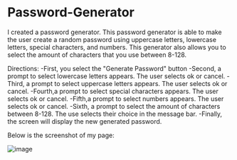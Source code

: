 # Password-Generator
I created a password generator.  This password generator is able to make the user create a random password using uppercase letters, lowercase letters, special characters, and numbers.  This generator also allows you to select the amount of characters that you use between 8-128.  

Directions:
-First, you select the "Generate Password" button
-Second, a prompt to select lowercase letters appears.  The user selects ok or cancel.
-Third, a prompt to select uppercase letters appears.
The user selects ok or cancel.
-Fourth,a prompt to select special characters appears.
The user selects ok or cancel.
-Fifth,a prompt to select numbers appears.
The user selects ok or cancel.
-Sixth, a prompt to select the amount of characters between 8-128.
The use selects their choice in the message bar.
-Finally, the screen will display the new generated password.

Below is the screenshot of my page:

![image](https://user-images.githubusercontent.com/71290304/99893154-35fa6c80-2c42-11eb-834d-ef98d938fb06.png)